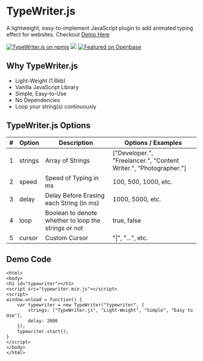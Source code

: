 # TypeWriter.js

A lightweight, easy-to-implement JavaScript plugin to add animated typing effect for websites. Checkout [Demo Here](https://vishwas-r.github.io/TypeWriter.js/)

[![TypeWriter.js on npmjs](https://img.shields.io/npm/v/@vishwas.r/typewriter.js.svg)](https://www.npmjs.com/package/@vishwas.r/typewriter.js) [![](https://data.jsdelivr.com/v1/package/npm/@vishwas.r/typewriter.js/badge)](https://www.jsdelivr.com/package/npm/@vishwas.r/typewriter.js)
[![Featured on Openbase](https://badges.openbase.com/js/featured/@vishwas.r/typewriter.js.svg?token=/SUB8DMZax/W8J7bfNbWyUp0D60jRbUNLZlsjgzDGGQ=)](https://openbase.com/js/@vishwas.r/typewriter.js?utm_source=embedded&amp;utm_medium=badge&amp;utm_campaign=rate-badge)

Why TypeWriter.js
-----------------

* Light-Weight (1.6kb)
* Vanilla JavaScript Library
* Simple, Easy-to-Use
* No Dependencies
* Loop your string(s) continuously

TypeWriter.js Options
---------------------

| #   | Option | Description | Options / Examples |
| --- | --- | --- | --- |
| 1   | strings | Array of Strings | \["Developer.", "Freelancer.", "Content Writer.", "Photographer."\] |
| 2   | speed | Speed of Typing in ms | 100, 500, 1000, etc. |
| 3   | delay | Delay Before Erasing each String (in ms) | 1000, 5000, etc. |
| 4   | loop | Boolean to denote whether to loop the strings or not | true, false |
| 5   | cursor | Custom Cursor | "\|", "...", etc. |

Demo Code
---------

    <html>
    <body>
    <h1 id="typewriter"></h1>
    <script src="typewriter.min.js"></script>
    <script>
    window.onload = function() {
    	var typewriter = new TypeWriter("typewriter", {
    		strings: ["TypeWriter.js", "Light-Weight", "Simple", "Easy to Use"],
    		delay: 2000
    	});
    	typewriter.start();
    }
    </script>
    </body>
    </html>
